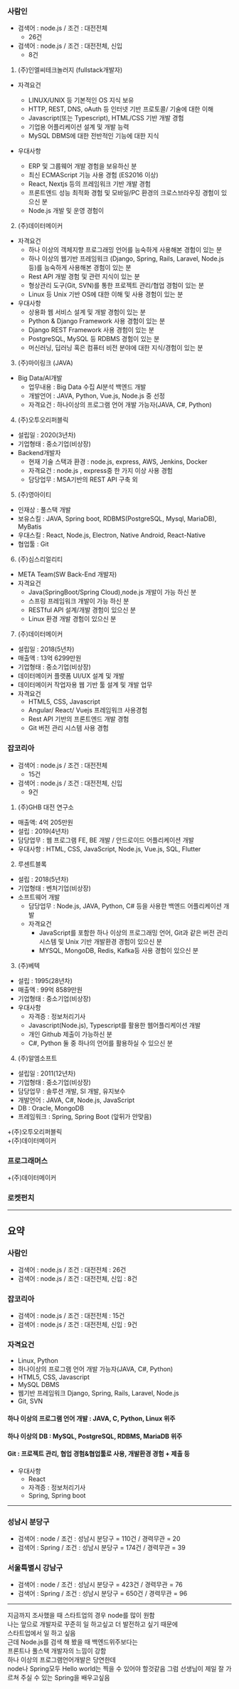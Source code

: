 ### 사람인
- 검색어 : node.js / 조건 : 대전전체
  - 26건
- 검색어 : node.js / 조건 : 대전전체, 신입
  - 8건

1. (주)인엘씨테크놀러지 (fullstack개발자)  
- 자격요건
  - LINUX/UNIX 등 기본적인 OS 지식 보유
  - HTTP, REST, DNS, oAuth 등 인터넷 기반 프로토콜/
   기술에 대한 이해
  - Javascript(또는 Typescript), HTML/CSS 기반 개발
   경험
  - 기업용 어플리케이션 설계 및 개발 능력
  - MySQL DBMS에 대한 전반적인 기능에 대한 지식

- 우대사항
  - ERP 및 그룹웨어 개발 경험을 보유하신 분
  - 최신 ECMAScript 기능 사용 경험 (ES2016 이상)
  - React, Nextjs 등의 프레임워크 기반 개발 경험
  - 프론트엔드 성능 최적화 경험 및 모바일/PC
   환경의 크로스브라우징 경험이 있으신 분
  - Node.js 개발 및 운영 경험이

2. (주)데이터메이커
- 자격요건
  - 하나 이상의 객체지향 프로그래밍 언어를 능숙하게 사용해본 경험이 있는 분
  - 하나 이상의 웹기반 프레임워크 (Django, Spring, Rails, Laravel, Node.js 등)를 능숙하게 사용해본 경험이 있는 분
  - Rest API 개발 경험 및 관련 지식이 있는 분
  - 형상관리 도구(Git, SVN)를 통한 프로젝트 관리/협업 경험이 있는 분
  - Linux 등 Unix 기반 OS에 대한 이해 및 사용 경험이 있는 분
- 우대사항
  - 상용화 웹 서비스 설계 및 개발 경험이 있는 분
  - Python & Django Framework 사용 경험이 있는 분
  - Django REST Framework 사용 경험이 있는 분
  - PostgreSQL, MySQL 등 RDBMS 경험이 있는 분
  - 머신러닝, 딥러닝 혹은 컴퓨터 비전 분야에 대한 지식/경험이 있는 분

3. (주)마이링크 (JAVA)
- Big Data/AI개발
  - 업무내용 : Big Data 수집 AI분석 백엔드 개발
  - 개발언어 : JAVA, Python, Vue.js, Node.js 중 선정
  - 자격요건 : 하나이상의 프로그램 언어 개발 가능자(JAVA, C#, Python)

4. (주)오투오리퍼블릭
- 설립일 : 2020(3년차)
- 기업형태 : 중소기업(비상장)
- Backend개발자
  - 현재 기술 스택과 환경 : node.js, express, AWS, Jenkins, Docker
  - 자격요건 : node.js , express중 한 가지 이상 사용 경험
  - 담당업무 : MSA기반의 REST API 구축 외

5. (주)영아이티
- 인재상 : 풀스택 개발
- 보유스킬 : JAVA, Spring boot, RDBMS(PostgreSQL, Mysql, MariaDB), MyBatis
- 우대스킬 : React, Node.js, Electron, Native Android, React-Native
- 협업툴 : Git

6. (주)심스리얼리티
- META Team(SW Back-End 개발자)
- 자격요건
  - Java(SpringBoot/Spring Cloud),node.js 개발이 가능 하신 분
  - 스프링 프레임워크 개발이 가능 하신 분
  - RESTful API 설계/개발 경험이 있으신 분
  - Linux 환경 개발 경험이 있으신 분

7. (주)데이터메이커
- 설립일 : 2018(5년차)
- 매출액 : 13억 6299만원
- 기업형태 : 중소기업(비상장)
- 데이터메이커 플랫폼 UI/UX 설계 및 개발
- 데이터메이커 작업자용 웹 기반 툴 설계 및 개발 업무
- 자격요건
  - HTML5, CSS, Javascript
  - Angular/ React/ Vuejs 프레임워크 사용경험
  - Rest API 기반의 프론트엔드 개발 경험
  - Git 버전 관리 시스템 사용 경험



### 잡코리아
- 검색어 : node.js / 조건 : 대전전체
  - 15건
- 검색어 : node.js / 조건 : 대전전체, 신입
  - 9건

1. (주)GHB 대전 연구소
- 매출액:  4억 205만원
- 설립 : 2019(4년차)
- 담당업무 : 웹 프로그램 FE, BE 개발 / 안드로이드 어플리케이션 개발
- 우대사항 : HTML, CSS, JavaScript, Node.js, Vue.js, SQL, Flutter

2. 루센트블록
- 설립 : 2018(5년차)
- 기업형태 : 벤처기업(비상장)
- 소프트웨어 개발
  - 담당업무 : Node.js, JAVA, Python, C# 등을 사용한 백엔드 어플리케이션 개발
  - 자격요건
    - JavaScript를 포함한 하나 이상의 프로그래밍 언어, Git과 같은 버전 관리 시스템 및 Unix 기반 개발환경 경험이 있으신 분
    - MYSQL, MongoDB, Redis, Kafka등 사용 경험이 있으신 분

3. (주)베텍
- 설립 : 1995(28년차)
- 매출액 : 99억 8589만원
- 기업형태 : 중소기업(비상장)
- 우대사항
  - 자격증 : 정보처리기사
  - Javascript(Node.js), Typescript를 활용한 웹어플리케이션 개발
  - 개인 Github 제출이 가능하신 분
  - C#, Python 둘 중 하나의 언어를 활용하실 수 있으신 분

4. (주)알엠소프트
- 설립일 : 2011(12년차)
- 기업형태 : 중소기업(비상장)
- 담당업무 : 솔루션 개발, SI 개발, 유지보수
- 개발언어 : JAVA, C#, Node.js, JavaScript
- DB : Oracle, MongoDB
- 프레임워크 : Spring, Spring Boot (앞뒤가 안맞음)


+(주)오투오리퍼블릭  
+(주)데이터메이커


### 프로그래머스
+(주)데이터메이커

### 로켓펀치
---

## 요약
### 사람인
- 검색어 : node.js / 조건 : 대전전체 : 26건
- 검색어 : node.js / 조건 : 대전전체, 신입 : 8건
### 잡코리아
- 검색어 : node.js / 조건 : 대전전체 : 15건
- 검색어 : node.js / 조건 : 대전전체, 신입 : 9건

### 자격요건
  - Linux, Python
  - 하나이상의 프로그램 언어 개발 가능자(JAVA, C#, Python)
  - HTML5, CSS, Javascript
  - MySQL DBMS  
  - 웹기반 프레임워크 Django, Spring, Rails, Laravel, Node.js  
  - Git, SVN
#### 하나 이상의 프로그램 언어 개발 : JAVA, C, Python, Linux 위주
#### 하나 이상의 DB : MySQL, PostgreSQL, RDBMS, MariaDB 위주
#### Git : 프로젝트 관리, 협업 경험&협업툴로 사용, 개발환경 경험 + 제출 등

- 우대사항
  - React
  - 자격증 : 정보처리기사
  - Spring, Spring boot

---

### 성남시 분당구
- 검색어 : node / 조건 : 성남시 분당구 = 110건 / 경력무관 = 20
- 검색어 : Spring / 조건 : 성남시 분당구 = 174건 / 경력무관 = 39
### 서울특별시 강남구
- 검색어 : node / 조건 : 성남시 분당구 = 423건 / 경력무관 = 76
- 검색어 : Spring / 조건 : 성남시 분당구 = 650건 / 경력무관 = 96

---

지금까지 조사했을 때 스타트업의 경우 node를 많이 원함  
나는 앞으로 개발자로 꾸준히 일 하고싶고 더 발전하고 싶기 때문에  
스타트업에서 일 하고 싶음  
근데 Node.js를 검색 해 봤을 때 백엔드위주보다는  
프론트나 풀스택 개발자의 느낌이 강함  
하나 이상의 프로그램언어개발은 당연한데  
node나 Spring모두 Hello world는 찍을 수 있어야 할것같음
그럼 선생님이 제일 잘 가르쳐 주실 수 있는 Spring을 배우고싶음